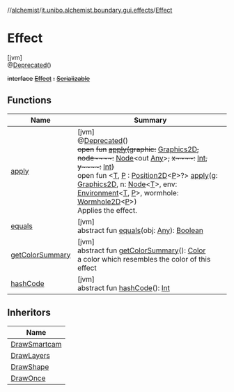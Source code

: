 //[alchemist](../../../index.md)/[it.unibo.alchemist.boundary.gui.effects](../index.md)/[Effect](index.md)

# Effect

[jvm]\
@[Deprecated](https://docs.oracle.com/javase/8/docs/api/java/lang/Deprecated.html)()

~~interface~~ [~~Effect~~](index.md) ~~:~~ [~~Serializable~~](https://docs.oracle.com/javase/8/docs/api/java/io/Serializable.html)

## Functions

| Name | Summary |
|---|---|
| [apply](apply.md) | [jvm]<br>@[Deprecated](https://docs.oracle.com/javase/8/docs/api/java/lang/Deprecated.html)()<br>~~open~~ ~~fun~~ [~~apply~~](apply.md)~~(~~~~graphic~~~~:~~ [Graphics2D](https://docs.oracle.com/javase/8/docs/api/java/awt/Graphics2D.html)~~,~~ ~~node~~~~:~~ [Node](../../it.unibo.alchemist.model.interfaces/-node/index.md)<out [Any](https://kotlinlang.org/api/latest/jvm/stdlib/kotlin/-any/index.html)>~~,~~ ~~x~~~~:~~ [Int](https://kotlinlang.org/api/latest/jvm/stdlib/kotlin/-int/index.html)~~,~~ ~~y~~~~:~~ [Int](https://kotlinlang.org/api/latest/jvm/stdlib/kotlin/-int/index.html)~~)~~<br>open fun <[T](apply.md), [P](apply.md) : [Position2D](../../it.unibo.alchemist.model.interfaces/-position2-d/index.md)<[P](../../it.unibo.alchemist.boundary.wormhole.implementation/-wormhole-swing/index.md)>?> [apply](apply.md)(g: [Graphics2D](https://docs.oracle.com/javase/8/docs/api/java/awt/Graphics2D.html), n: [Node](../../it.unibo.alchemist.model.interfaces/-node/index.md)<[T](../-draw-layers-gradient/draw-function.md)>, env: [Environment](../../it.unibo.alchemist.model.interfaces/-environment/index.md)<[T](../-draw-layers-gradient/draw-function.md), [P](../../it.unibo.alchemist.boundary.wormhole.implementation/-wormhole-swing/index.md)>, wormhole: [Wormhole2D](../../it.unibo.alchemist.boundary.wormhole.interfaces/-wormhole2-d/index.md)<[P](../../it.unibo.alchemist.boundary.wormhole.implementation/-wormhole-swing/index.md)>)<br>Applies the effect. |
| [equals](equals.md) | [jvm]<br>abstract fun [equals](equals.md)(obj: [Any](https://kotlinlang.org/api/latest/jvm/stdlib/kotlin/-any/index.html)): [Boolean](https://kotlinlang.org/api/latest/jvm/stdlib/kotlin/-boolean/index.html) |
| [getColorSummary](get-color-summary.md) | [jvm]<br>abstract fun [getColorSummary](get-color-summary.md)(): [Color](https://docs.oracle.com/javase/8/docs/api/java/awt/Color.html)<br>a color which resembles the color of this effect |
| [hashCode](hash-code.md) | [jvm]<br>abstract fun [hashCode](hash-code.md)(): [Int](https://kotlinlang.org/api/latest/jvm/stdlib/kotlin/-int/index.html) |

## Inheritors

| Name |
|---|
| [DrawSmartcam](../-draw-smartcam/index.md) |
| [DrawLayers](../-draw-layers/index.md) |
| [DrawShape](../-draw-shape/index.md) |
| [DrawOnce](../-draw-once/index.md) |
